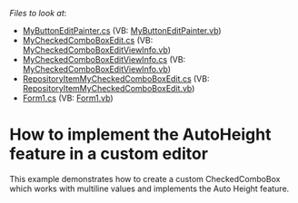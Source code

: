 <!-- default file list -->
*Files to look at*:

* [MyButtonEditPainter.cs](./CS/CustomEditor/MyButtonEditPainter.cs) (VB: [MyButtonEditPainter.vb](./VB/CustomEditor/MyButtonEditPainter.vb))
* [MyCheckedComboBoxEdit.cs](./CS/CustomEditor/MyCheckedComboBoxEdit.cs) (VB: [MyCheckedComboBoxEditViewInfo.vb](./VB/CustomEditor/MyCheckedComboBoxEditViewInfo.vb))
* [MyCheckedComboBoxEditViewInfo.cs](./CS/CustomEditor/MyCheckedComboBoxEditViewInfo.cs) (VB: [MyCheckedComboBoxEditViewInfo.vb](./VB/CustomEditor/MyCheckedComboBoxEditViewInfo.vb))
* [RepositoryItemMyCheckedComboBoxEdit.cs](./CS/CustomEditor/RepositoryItemMyCheckedComboBoxEdit.cs) (VB: [RepositoryItemMyCheckedComboBoxEdit.vb](./VB/CustomEditor/RepositoryItemMyCheckedComboBoxEdit.vb))
* [Form1.cs](./CS/Form1.cs) (VB: [Form1.vb](./VB/Form1.vb))
<!-- default file list end -->
# How to implement the AutoHeight feature in a custom editor


<p>This example demonstrates how to create a custom CheckedComboBox which works with multiline values and implements the Auto Height feature.</p>

<br/>


